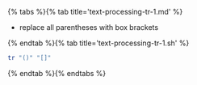 {% tabs %}{% tab title='text-processing-tr-1.md' %}

* replace all parentheses with box brackets

{% endtab %}{% tab title='text-processing-tr-1.sh' %}

```sh
tr "()" "[]"
```

{% endtab %}{% endtabs %}
